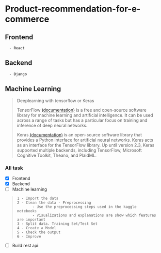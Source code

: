 # Product-recommendation-for-e-commerce
## Frontend 
      - React
## Backend 
      - Django
## Machine Learning
> Deeplearning with tensorflow or Keras
>
> TensorFlow [(documentation)](https://www.tensorflow.org/resources/learn-ml?gclid=Cj0KCQjwxtSSBhDYARIsAEn0thRPqNktAjyOnLeQky-Bvrc9HbauJkA2Zk0o26eXDgtC4uZh3UmUy1AaAg45EALw_wcB) is a free and open-source software library for machine learning and artificial intelligence. It can be used across a range of tasks but has a particular focus on training and inference of deep neural networks. 
>
> Keras [(documentation)](https://keras.io/)
> is an open-source software library that provides a Python interface for artificial neural networks. Keras acts as an interface for the TensorFlow library. Up until version 2.3, Keras supported multiple backends, including TensorFlow, Microsoft Cognitive Toolkit, Theano, and PlaidML.

### All task

- [x] Frontend 
- [x] Backend 
- [ ] Machine learning 
>     1 - Import the data
>     2 - Clean the data - Preprocessing
>            - Use the preprocessing steps used in the kaggle notebooks
>            - Visualizations and explanations are show which features are important		
>     3 - Split data. Training Set/Test Set
>     4 - Create a Model 
>     5 - Check the output
>     6 - Improve
      
- [ ] Build rest api

